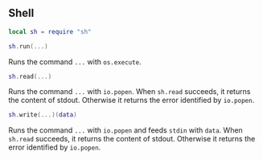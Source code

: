 ## Shell

``` lua
local sh = require "sh"
```

``` lua
sh.run(...)
```

Runs the command `...` with `os.execute`.

``` lua
sh.read(...)
```

Runs the command `...` with `io.popen`. When `sh.read` succeeds, it
returns the content of stdout. Otherwise it returns the error identified
by `io.popen`.

``` lua
sh.write(...)(data)
```

Runs the command `...` with `io.popen` and feeds `stdin` with `data`.
When `sh.read` succeeds, it returns the content of stdout. Otherwise it
returns the error identified by `io.popen`.
